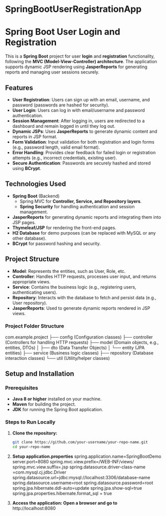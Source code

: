 # SpringBootUserRegistrationApp
# Spring Boot User Login and Registration

This is a **Spring Boot** project for user **login** and **registration** functionality, following the **MVC (Model-View-Controller) architecture**. The application supports dynamic JSP rendering using **JasperReports** for generating reports and managing user sessions securely.

## Features
- **User Registration**: Users can sign up with an email, username, and password (passwords are hashed for security).
- **User Login**: Users can log in with email/username and password authentication.
- **Session Management**: After logging in, users are redirected to a dashboard and remain logged in until they log out.
- **Dynamic JSPs**: Uses **JasperReports** to generate dynamic content and reports in JSP format.
- **Form Validation**: Input validation for both registration and login forms (e.g., password length, valid email format).
- **Error Handling**: Provides clear feedback for failed login or registration attempts (e.g., incorrect credentials, existing user).
- **Secure Authentication**: Passwords are securely hashed and stored using **BCrypt**.

## Technologies Used
- **Spring Boot** (Backend)
  - Spring MVC for **Controller, Service, and Repository layers**.
  - **Spring Security** for handling authentication and session management.
- **JasperReports** for generating dynamic reports and integrating them into JSP pages.
- **Thymeleaf/JSP** for rendering the front-end pages.
- **H2 Database** for demo purposes (can be replaced with MySQL or any other database).
- **BCrypt** for password hashing and security.

## Project Structure
- **Model**: Represents the entities, such as User, Role, etc.
- **Controller**: Handles HTTP requests, processes user input, and returns appropriate views.
- **Service**: Contains the business logic (e.g., registering users, authenticating users).
- **Repository**: Interacts with the database to fetch and persist data (e.g., User repository).
- **JasperReports**: Used to generate dynamic reports rendered in JSP views.

### Project Folder Structure
com.example.project
├── config         (Configuration classes)
├── controller     (Controllers for handling HTTP requests)
├── model          (Domain objects, e.g., entities, DTOs)
│   ├── dto        (Data Transfer Objects)
│   └── entity     (JPA entities)
├── service        (Business logic classes)
├── repository     (Database interaction classes)
└── util           (Utility/helper classes)



## Setup and Installation

### Prerequisites
- **Java 8 or higher** installed on your machine.
- **Maven** for building the project.
- **JDK** for running the Spring Boot application.

### Steps to Run Locally
1. **Clone the repository:**
   ```bash
   git clone https://github.com/your-username/your-repo-name.git
   cd your-repo-name

2. **Setup application.properties**
spring.application.name=SpringBootDemo
server.port=8080
spring.mvc.view.prefix=/WEB-INF/views/
spring.mvc.view.suffix=.jsp
spring.datasource.driver-class-name =com.mysql.cj.jdbc.Driver
spring.datasource.url=jdbc:mysql://localhost:3306/database-name
spring.datasource.username=root
spring.datasource.password=root
spring.jpa.hibernate.ddl-auto=update
spring.jpa.show-sql=true
spring.jpa.properties.hibernate.format_sql = true

3. **Access the application: Open a browser and go to**
   http://localhost:8080

